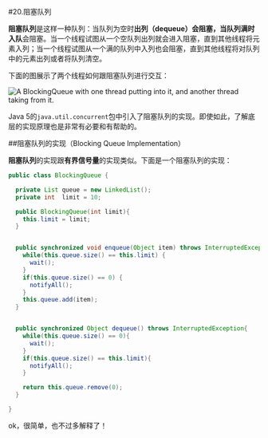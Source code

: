 #20.阻塞队列

**阻塞队列**是这样一种队列：当队列为空时**出列（dequeue）**会阻塞，当队列满时**入队**会阻塞。当一个线程试图从一个空队列出列就会进入阻塞，直到其他线程将元素入列；当一个线程试图从一个满的队列中入列也会阻塞，直到其他线程将对队列中的元素出列或者将队列清空。

下面的图展示了两个线程如何跟阻塞队列进行交互：


![A BlockingQueue with one thread putting into it, and another thread taking from it.](http://tutorials.jenkov.com/images/java-concurrency-utils/blocking-queue.png)

Java 5的`java.util.concurrent`包中引入了阻塞队列的实现。即使如此，了解底层的实现原理也是非常有必要和有帮助的。

##阻塞队列的实现（Blocking Queue Implementation）

 **阻塞队列**的实现跟**有界信号量**的实现类似。下面是一个阻塞队列的实现：

```Java
public class BlockingQueue {

  private List queue = new LinkedList();
  private int  limit = 10;

  public BlockingQueue(int limit){
    this.limit = limit;
  }


  public synchronized void enqueue(Object item) throws InterruptedException  {
    while(this.queue.size() == this.limit) {
      wait();
    }
    if(this.queue.size() == 0) {
      notifyAll();
    }
    this.queue.add(item);
  }


  public synchronized Object dequeue() throws InterruptedException{
    while(this.queue.size() == 0){
      wait();
    }
    if(this.queue.size() == this.limit){
      notifyAll();
    }

    return this.queue.remove(0);
  }

}
```
    
ok，很简单，也不过多解释了！